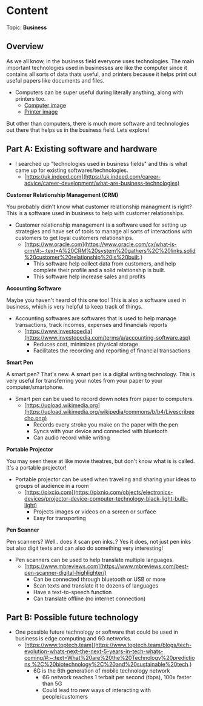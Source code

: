 # Content
Topic: **Business**

## Overview
As we all know, in the business field everyone uses technologies. The main important technologies used in businesses are like the computer since it contains all sorts of data thats useful, and printers because it helps print out useful papers like documents and files.
* Computers can be super useful during literally anything, along with printers too.
  *  [Computer image](https://www.publicdomainpictures.net/en/view-image.php?image=150549&picture=desktop-computer-pc)
  *  [Printer image](https://freerangestock.com/photos/136437/side-view-of-a-printer.html)
  
But other than computers, there is much more software and technologies out there that helps us in the business field. Lets explore! 

## Part A: Existing software and hardware
 * I searched up "technologies used in business fields" and this is what came up for existing softwares/technologies.
   * [https://uk.indeed.com](https://uk.indeed.com/career-advice/career-development/what-are-business-technologies)
 
**Customer Relationship Management (CRM)**
<p>You probably didn't know what customer relationship managment is right? This is a software used in business to help with customer relationships.</p>

  * Customer relationship management is a software used for setting up strategies and have set of tools to manage all sorts of interactions with customers to get loyal customers relationships.
    * [https://ww.oracle.com](https://www.oracle.com/cx/what-is-crm/#:~:text=A%20CRM%20system%20gathers%2C%20links,solid%20customer%20relationship%20is%20built.)
      * This software help collect data from customers, and help complete their profile and a solid relationship is built.
      * This software help increase sales and profits
    
**Accounting Software**
<p> Maybe you haven't heard of this one too! This is also a software used in business, which is very helpful to keep track of things.</p>

* Accounting softwares are softwares that is used to help manage transactions, track incomes, expenses and financials reports
  * [https://www.investopedia](https://www.investopedia.com/terms/a/accounting-software.asp)
    * Reduces cost, minimizes physical storage
    * Facilitates the recording and reporting of financial transactions
    
**Smart Pen**
<p> A smart pen? That's new. A smart pen is a digital writing technology. This is very useful for transferring your notes from your paper to your computer/smartphone. </p>

* Smart pen can be used to record down notes from paper to computers.
  * [https://upload.wikimedia.org](https://upload.wikimedia.org/wikipedia/commons/b/b4/Livescribeecho.png)
    * Records every stroke you make on the paper with the pen
    * Syncs with your device and connected with bluetooth
    * Can audio record while writing

**Portable Projector**
<p>You may seen these at like movie theatres, but don't know what is is called. It's a portable projector!</p>

* Portable projector can be used when traveling and sharing your ideas to groups of audience in a room
  * [https://pixcio.com](https://pixnio.com/objects/electronics-devices/projector-device-computer-technology-black-light-bulb-light)
    * Projects images or videos on a screen or surface
    * Easy for transporting

    
**Pen Scanner**
<p> Pen scanners? Well.. does it scan pen inks..? Yes it does, not just pen inks but also digit texts and can also do something very interesting!</p>

* Pen scanners can be used to help translate multiple languages.
  * [https://www.mbreviews.com](https://www.mbreviews.com/best-pen-scanner-digital-highlighter/)
    * Can be connected through bluetooth or USB or more
    * Scan texts and translate it to dozens of languages
    * Have a text-to-speech function
    * Can translate offline (no internet connection)


## Part B: Possible future technology
* One possible future technology or software that could be used in business is edge computing and 6G networks.
  * [https://www.toptech.team](https://www.toptech.team/blogs/tech-evolution-whats-next-the-next-5-years-in-tech-whats-coming/#:~:text=What%20are%20the%20Technology%20predictions,%2C%20biotechnology%2C%20and%20sustainable%20tech.)
    * 6G is the 6th generation of mobile technology network
      * 6G network reaches 1 terbait per second (tbps), 100x faster than 5G
      * Could lead tro new ways of interacting with people/customers
